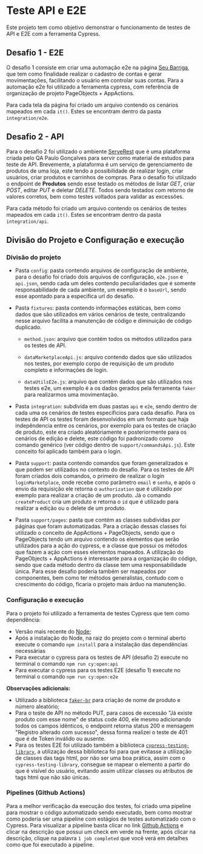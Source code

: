 # Teste API e E2E

Este projeto tem como objetivo demonstrar o funcionamento de testes de API e E2E com a ferramenta Cypress.

## Desafio 1 - E2E

O desafio 1 consiste em criar uma automação e2e na página [Seu Barriga](https://seubarriga.wcaquino.me/), que tem como finalidade realizar o cadastro de contas e gerar movimentações, facilitando o usuário em controlar suas contas. Para a automação e2e foi utilizado a ferramenta cypress, com referência de organização de projeto PageObjects + AppActions. 

Para cada tela da página foi criado um arquivo contendo os cenários mapeados em cada `it()`. Estes se encontram dentro da pasta `integration/e2e`.

## Desafio 2 - API 

Para o desafio 2 foi utilizado o ambiente [ServeRest](https://serverest.dev/) que é uma plataforma criada pelo QA Paulo Gonçalves para servir como material de estudos para teste de API. Brevemente, a plataforma é um serviço de gerenciamento de produtos de uma loja, este tendo a possibilidade de realizar login, criar usuários, criar produtos e carrinhos de compras. Para o desafio foi utilizado o endpoint de **Produtos** sendo esse testado os métodos de listar *GET*, criar *POST*, editar *PUT* e deletar *DELETE*. Todos sendo testados com retorno de valores corretos, bem como testes voltados para validar as excessões. 

Para cada método foi criado um arquivo contendo os cenários de testes mapeados em cada `it()`. Estes se encontram dentro da pasta `integration/api`.

## Divisão do Projeto e Configuração e execução

### Divisão do projeto

* Pasta `config`: pasta contendo arquivos de configuração de ambiente, para o desafio foi criado dois arquivos de configuração, `e2e.json` e `api.json`, sendo cada um deles contendo peculiaridades que é somente responsabilidade de cada ambiente, um exemplo é o `baseUrl`, sendo esse apontado para a especifica url do desafio.

* Pasta `fixtures`: pasta contendo informações estáticas, bem como dados que são utilizados em vários cenários de teste, centralizando nesse arquivo facilita a manutenção de código e diminuição de código duplicado.
  
  * `method.json`: arquivo que contém todos os métodos utilizados para os testes de API.

  * `dataMarketplaceApi.js`: arquivo contendo dados que são utilizados nos testes, por exemplo corpo de requisição de um produto completo e informações de login.  

  * `dataUtilsE2e.js`: arquivo que contém dados que são utilizados nos testes e2e, um exemplo é a os dados gerados pela ferramenta `faker` para realizarmos uma movimentação.

* Pasta `integration`: subdivida em duas pastas `api` e `e2e`, sendo dentro de cada uma os cenários de testes especificios para cada desafio. Para os testes de API os testes foram desenvolvidos em um formato que haja indepêndencia entre os cenários, por exemplo para os testes de criação de produto, este era criado aleatóriamente e posteriormente para os cenários de edição e delete, este código foi padronizado como comando genérico (ver código dentro de `support/commandsApi.js`). Este conceito foi aplicado também para o login.

* Pasta `support`: pasta contendo comandos que foram generalizados e que podem ser utilizados no contexto do desafio. Para os testes de API foram criados dois comandos, o primeiro de realizar o login `loginMarketplace`, onde recebe como parâmetro `email` e `senha`, e após o envio da requisição ele retorna o `authorization` que é utilizado por exemplo para realizar a criação de um produto. Já o comando `createProduct` cria um produto e retorna o `id` que é utilizado para realizar a edição ou o delete de um produto.

* Pasta `support/pages`: pasta que contém as classes subdividas por páginas que foram automatizadas. Para a criação dessas classes foi utilizado o conceito de AppActions + PageObjects, sendo que o PageObjects tendo um arquivo contendo os elementos que serão utilizados para a ação do cypress, e a classe que possui os métodos que fazem a ação com esses elementos mapeados. A utilização do PageObjects + AppActions é interessante para a organização do código, sendo que cada método dentro da classe tem uma responsabilidade única. Para esse desafio poderia também ser mapeados por componentes, bem como ter métodos generalistas, contudo com o crescimento do código, ficaria o projeto mais árduo na manutenção.

### Configuração e execução

Para o projeto foi utilizado a ferramenta de testes Cypress que tem como dependência:
 
* Versão mais recente do [Node](https://nodejs.org/en/download/);
* Após a instalação do Node, na raiz do projeto com o terminal aberto execute o comando `npm install` para a instalação das dependências necessárias
* Para executar o cypress para os testes de API (desafio 2) execute no terminal o comando `npm run cy:open:api`
* Para executar o cypress para os testes E2E (desafio 1) execute no terminal o comando `npm run cy:open:e2e`

**Observações adicionais:**

* Utilizado a biblioteca [`faker-br`](https://github.com/tamnil/Faker-br) para criação de nome de produto e número aleatório;
* Para o teste de API no método PUT, para casos de excessão "Já existe produto com esse nome" de status code 400, ele mesmo adicionando todos os campos idênticos, o endpoint retorna status 200 e mensagem "Registro alterado com sucesso", dessa forma realizei o teste de 401 que é de Token inválido ou ausente. 
* Para os testes E2E foi utilizado também a biblioteca [`cypress-testing-library`](https://testing-library.com/docs/cypress-testing-library/intro/), a utilização dessa biblioteca foi para que evitasse a utilização de classes das tags html, por não ser uma boa prática, assim com o `cypress-testing-library`, consegue se mapear o elemento a partir do que é visível do usuário, evitando assim utilizar classes ou atributos de tags html que não são únicas.

### Pipelines (Github Actions)

Para a melhor verificação da execução dos testes, foi criado uma pipeline para mostrar o código automatizado sendo executado, bem como mostrar como poderia ser uma pipeline com estágios de testes automatizado com o Cypress. Para visualizar a pipeline basta clicar no link [Github Actions](https://github.com/jfilhoGN/teste-warren/actions) e clicar na descrição que possui um check em verde na frente, após clicar na descrição, clique na palavra `1 job completed` que você verá em detalhes como que foi executado a pipeline.
